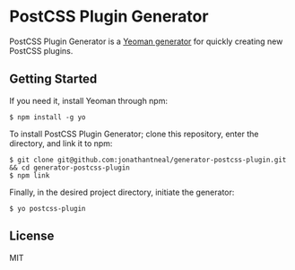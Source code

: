 # PostCSS Plugin Generator

PostCSS Plugin Generator is a [Yeoman generator](http://yeoman.io) for quickly creating new PostCSS plugins.

## Getting Started

If you need it, install Yeoman through npm:

```
$ npm install -g yo
```

To install PostCSS Plugin Generator; clone this repository, enter the directory, and link it to npm:

```
$ git clone git@github.com:jonathantneal/generator-postcss-plugin.git && cd generator-postcss-plugin
$ npm link
```

Finally, in the desired project directory, initiate the generator:

```
$ yo postcss-plugin
```

## License

MIT
